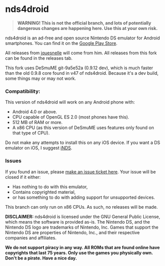 # nds4droid
>**WARNING! This is not the official branch, and lots of potentially dangerous changes are happening here. Use this at your own risk.**

nds4droid is an ad-free and open source Nintendo DS emulator for Android smartphones. You can find it on the [Google Play Store](https://play.google.com/store/apps/details?id=com.opendoorstudios.ds4droid&hl=en).

All releases from [jquesnelle](https://github.com/jquesnelle) will come from him. All releases from this fork can be found in the releases tab.

This fork uses DeSmuME git-9a5e52a (0.9.12 dev), which is much faster than the old 0.9.8 core found in v47 of nds4droid. Because it's a dev build, some things may or may not work.

### Compatibility:

This version of nds4droid will work on any Android phone with:

* Android 4.0 or above.
* CPU capable of OpenGL ES 2.0 (most phones have this).
* 512 MB of RAM or more.
* A x86 CPU (as this version of DeSmuME uses features only found on that type of CPU).

Do not make any attempts to install this on any iOS device. If you want a DS emulator on iOS, I suggest [iNDS](https://github.com/williamlcobb/inds).

### Issues

If you found an issue, please [make an issue ticket here](https://github.com/tangalbert919/nds4droid/issues/new). Your issue will be closed if it either:
* Has nothing to do with this emulator,
* Contains copyrighted material,
* or has something to do with adding support for unsupported devices.

This branch can only run on x86 CPUs. As such, no releases will be made.

**DISCLAIMER:** nds4droid is licensed under the GNU General Public License, which means the software is provided as-is. The Nintendo DS, and the Nintendo DS logo are trademarks of Nintendo, Inc. Games that support the Nintendo DS are properties of Nintendo, Inc., and their respective companies and affiliates.

**We do not support piracy in any way. All ROMs that are found online have copyrights that last 75 years. Only use the games you physically own. Don't be a pirate. Have a nice day.**
